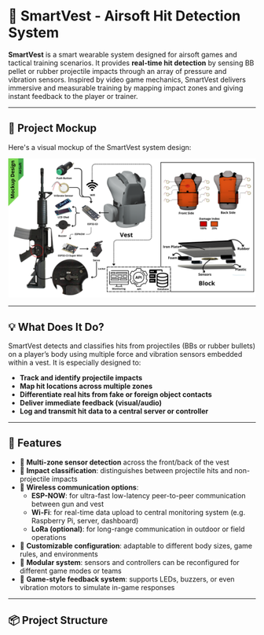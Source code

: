 # 🎯 SmartVest - Airsoft Hit Detection System

**SmartVest** is a smart wearable system designed for airsoft games and tactical training scenarios. It provides **real-time hit detection** by sensing BB pellet or rubber projectile impacts through an array of pressure and vibration sensors. Inspired by video game mechanics, SmartVest delivers immersive and measurable training by mapping impact zones and giving instant feedback to the player or trainer.

---

## 🧩 Project Mockup

Here's a visual mockup of the SmartVest system design:

![SmartVest Design Mockup](Asset/mockup.png)

---

## 💡 What Does It Do?

SmartVest detects and classifies hits from projectiles (BBs or rubber bullets) on a player’s body using multiple force and vibration sensors embedded within a vest. It is especially designed to:

- **Track and identify projectile impacts**
- **Map hit locations across multiple zones**
- **Differentiate real hits from fake or foreign object contacts**
- **Deliver immediate feedback (visual/audio)**
- **Log and transmit hit data to a central server or controller**

---

## 🚀 Features

- 🔹 **Multi-zone sensor detection** across the front/back of the vest  
- 🔹 **Impact classification**: distinguishes between projectile hits and non-projectile impacts  
- 🔹 **Wireless communication options**:
  - **ESP-NOW**: for ultra-fast low-latency peer-to-peer communication between gun and vest
  - **Wi-Fi**: for real-time data upload to central monitoring system (e.g. Raspberry Pi, server, dashboard)
  - **LoRa (optional)**: for long-range communication in outdoor or field operations  
- 🔹 **Customizable configuration**: adaptable to different body sizes, game rules, and environments  
- 🔹 **Modular system**: sensors and controllers can be reconfigured for different game modes or teams  
- 🔹 **Game-style feedback system**: supports LEDs, buzzers, or even vibration motors to simulate in-game responses

---

## 📦 Project Structure

